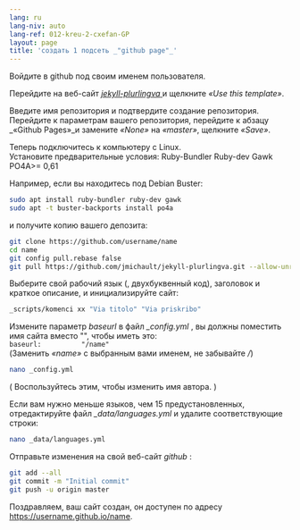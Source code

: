 ```yaml
---
lang: ru
lang-niv: auto
lang-ref: 012-kreu-2-cxefan-GP
layout: page
title: 'создать 1 подсеть _"github page"_'
---
```


Войдите в github под своим именем пользователя.  

Перейдите на веб-сайт [ _jekyll-plurlingva_ ](https://github.com/jmichault/jekyll-plurlingva)и щелкните _«Use this template»_.

Введите имя репозитория и подтвердите создание репозитория.
Перейдите к параметрам вашего репозитория, перейдите к абзацу _«Github Pages»_и замените _«None»_ на _«master»_, щелкните _«Save»_.

Теперь подключитесь к компьютеру с Linux.  
Установите предварительные условия: Ruby-Bundler Ruby-dev Gawk PO4A>= 0,61

Например, если вы находитесь под Debian Buster: 

```bash
sudo apt install ruby-bundler ruby-dev gawk
sudo apt -t buster-backports install po4a
```

и получите копию вашего депозита:

```bash
git clone https://github.com/username/name
cd name
git config pull.rebase false
git pull https://github.com/jmichault/jekyll-plurlingva.git --allow-unrelated-histories
```

Выберите свой рабочий язык (, двухбуквенный код), заголовок и краткое описание, и инициализируйте сайт:

```bash
_scripts/komenci xx "Via titolo" "Via priskribo"
```

Измените параметр _baseurl_ в файл _\_config.yml_ , вы должны поместить имя сайта вместо "", чтобы иметь это:  
    `baseurl:          "/name"`  
    (Заменить _«name»_ с выбранным вами именем, не забывайте _/_)

```bash
nano _config.yml
```
( Воспользуйтесь этим, чтобы изменить имя автора. ) 

Если вам нужно меньше языков, чем 15 предустановленных, отредактируйте файл _\_data/languages.yml_ и удалите соответствующие строки:
```bash
nano _data/languages.yml
```

Отправьте изменения на свой веб-сайт _github_ :
```bash
git add --all
git commit -m "Initial commit"
git push -u origin master
```

Поздравляем, ваш сайт создан, он доступен по адресу https://username.github.io/name.

